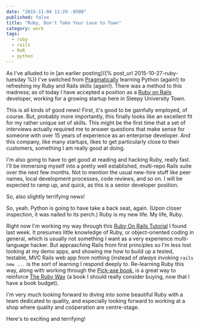 ```yaml
---
date: "2015-11-04 11:29 -0500"
published: false
title: "Ruby, Don't Take Your Love to Town"
category: work
tags: 
  - ruby
  - rails
  - RoR
  - python
---
```



As I've alluded to in [an earlier posting]({% post_url 2015-10-27-ruby-tuesday %}) I've switched from [Pragmatically](https://pragprog.com/the-pragmatic-programmer/extracts/tips) learning Python (again!) to refreshing my Ruby and Rails skills (again!). There was a method to this madness; as of today I have accepted a position as a [Ruby on Rails](http://rubyonrails.org/) developer, working for a growing startup here in Sleepy University Town.

This is all kinds of good news! First, it's good to be gainfully employed, of course. But, probably more importantly, this finally looks like an excellent fit for my rather unique set of skills. This might be the first time that a set of interviews actually required me to answer questions that make sense for someone with over 15 years of experience as an enterprise developer. And this company, like many startups, likes to get particularly close to their customers, something I am really good at doing.

I'm also going to have to get good at reading and hacking Ruby, really fast. I'll be immersing myself into a pretty well established, multi-repo Rails suite over the next few months. Not to mention the usual new-hire stuff like peer names, local development processes, code reviews, and so on. I will be expected to ramp up, and quick, as this is a senior developer position.

So, also slightly terrifying news!

So, yeah. Python is going to have take a back seat, again. (Upon closer inspection, it was nailed to its perch.) Ruby is my new life. My life, Ruby.

Right now I'm working my way through this [Ruby On Rails Tutorial](https://www.railstutorial.org/) I found last week. It presumes little knowledge of Ruby, or object-oriented coding in general, which is usually not something I want as a very experience multi-language hacker. But appraaching Rails from first principles so I'm less lost looking at my demo apps, and showing me how to build up a tested, testable, MVC Rails web app from nothing (instead of _always_ invoking `rails new ...` is the sort of learning I respond deeply to. Re-learning Ruby this way, along with working through the [Pick-axe book](https://pragprog.com/book/ruby/programming-ruby), is a great way to reinforce [The Ruby Way](http://therubyway.io/) (a book I should really consider buying, now that I have a book budget).

I'm very much looking forward to diving into some beautiful Ruby with a team dedicated to quality, and especially looking forward to working at a shop where quality and coöperation are centre-stage.

Here's to exciting and terrifying!
